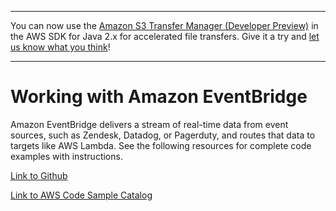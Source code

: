 --------

You can now use the [Amazon S3 Transfer Manager \(Developer Preview\)](https://bit.ly/2WQebiP) in the AWS SDK for Java 2\.x for accelerated file transfers\. Give it a try and [let us know what you think](https://bit.ly/3zT1YYM)\!

--------

# Working with Amazon EventBridge<a name="examples-eventbridge"></a>

 Amazon EventBridge delivers a stream of real\-time data from event sources, such as Zendesk, Datadog, or Pagerduty, and routes that data to targets like AWS Lambda\. See the following resources for complete code examples with instructions\.

 [Link to Github](https://github.com/awsdocs/aws-doc-sdk-examples/tree/master/javav2/example_code/eventbridge) 

 [Link to AWS Code Sample Catalog](http://docs.aws.amazon.com/code-samples/latest/catalog/code-catalog-javav2-example_code-eventbridge.html) 